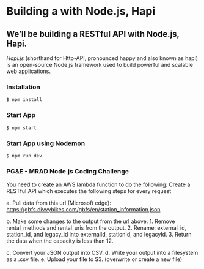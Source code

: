 # Building a  with Node.js, Hapi #
## We’ll be building a RESTful API with Node.js, Hapi. ##

*Hapi.js* (shorthand for Http-API, pronounced happy and also known as hapi) is an open-source Node.js framework used to build powerful and scalable web applications.


### Installation ###
```
$ npm install
```
### Start App ###
```
$ npm start
```
### Start App using Nodemon ###
```
$ npm run dev
```
### PG&E - MRAD Node.js Coding Challenge ###

You need to create an AWS lambda function to do the following:
Create a RESTful API which executes the following steps for every request

a. Pull data from this url (Microsoft edge): https://gbfs.divvybikes.com/gbfs/en/station_information.json

b. Make some changes to the output from the url above:
    1. Remove rental_methods and rental_uris from the output.
    2. Rename: external_id, station_id, and legacy_id into externalId, stationId, and legacyId.
    3. Return the data when the capacity is less than 12.

c. Convert your JSON output into CSV.
d. Write your output into a filesystem as a .csv file.
e. Upload your file to S3. (overwrite or create a new file)
